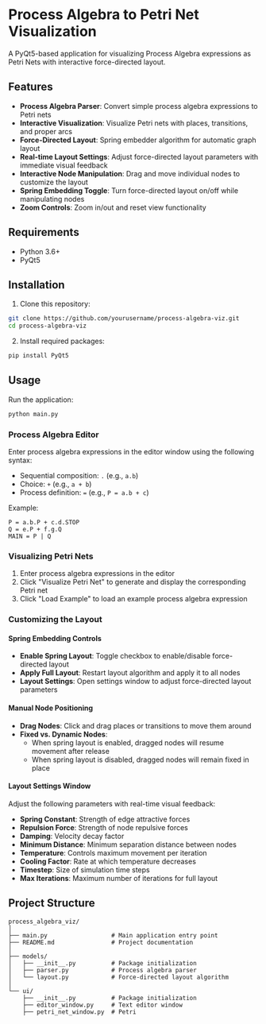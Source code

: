 # Process Algebra to Petri Net Visualization

A PyQt5-based application for visualizing Process Algebra expressions as Petri Nets with interactive force-directed layout.

## Features

- **Process Algebra Parser**: Convert simple process algebra expressions to Petri nets
- **Interactive Visualization**: Visualize Petri nets with places, transitions, and proper arcs
- **Force-Directed Layout**: Spring embedder algorithm for automatic graph layout
- **Real-time Layout Settings**: Adjust force-directed layout parameters with immediate visual feedback
- **Interactive Node Manipulation**: Drag and move individual nodes to customize the layout
- **Spring Embedding Toggle**: Turn force-directed layout on/off while manipulating nodes
- **Zoom Controls**: Zoom in/out and reset view functionality

## Requirements

- Python 3.6+
- PyQt5

## Installation

1. Clone this repository:
```bash
git clone https://github.com/yourusername/process-algebra-viz.git
cd process-algebra-viz
```

2. Install required packages:
```bash
pip install PyQt5
```

## Usage

Run the application:
```bash
python main.py
```

### Process Algebra Editor

Enter process algebra expressions in the editor window using the following syntax:

- Sequential composition: `.` (e.g., `a.b`)
- Choice: `+` (e.g., `a + b`)
- Process definition: `=` (e.g., `P = a.b + c`)

Example:
```
P = a.b.P + c.d.STOP
Q = e.P + f.g.Q
MAIN = P | Q
```

### Visualizing Petri Nets

1. Enter process algebra expressions in the editor
2. Click "Visualize Petri Net" to generate and display the corresponding Petri net
3. Click "Load Example" to load an example process algebra expression

### Customizing the Layout

#### Spring Embedding Controls
- **Enable Spring Layout**: Toggle checkbox to enable/disable force-directed layout
- **Apply Full Layout**: Restart layout algorithm and apply it to all nodes
- **Layout Settings**: Open settings window to adjust force-directed layout parameters

#### Manual Node Positioning
- **Drag Nodes**: Click and drag places or transitions to move them around
- **Fixed vs. Dynamic Nodes**: 
  - When spring layout is enabled, dragged nodes will resume movement after release
  - When spring layout is disabled, dragged nodes will remain fixed in place

#### Layout Settings Window
Adjust the following parameters with real-time visual feedback:
- **Spring Constant**: Strength of edge attractive forces
- **Repulsion Force**: Strength of node repulsive forces
- **Damping**: Velocity decay factor
- **Minimum Distance**: Minimum separation distance between nodes
- **Temperature**: Controls maximum movement per iteration
- **Cooling Factor**: Rate at which temperature decreases
- **Timestep**: Size of simulation time steps
- **Max Iterations**: Maximum number of iterations for full layout

## Project Structure

```
process_algebra_viz/
│
├── main.py                  # Main application entry point
├── README.md                # Project documentation
│
├── models/
│   ├── __init__.py          # Package initialization
│   ├── parser.py            # Process algebra parser
│   └── layout.py            # Force-directed layout algorithm
│
└── ui/
    ├── __init__.py          # Package initialization
    ├── editor_window.py     # Text editor window
    ├── petri_net_window.py  # Petri